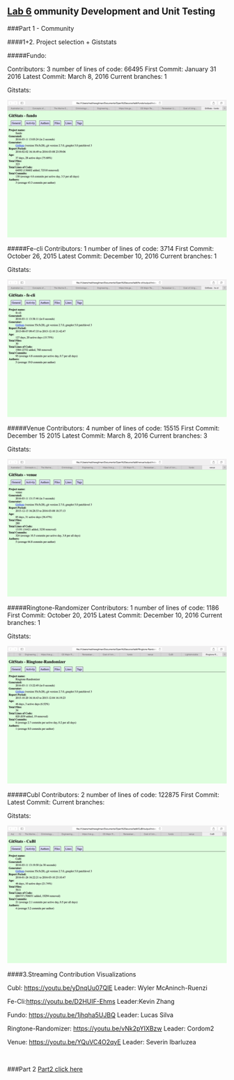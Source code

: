 ## [Lab 6](http://rcos.github.io/CSCI2963-01/?content=labs&mode=details&page=Labs%2FLab6.Md&sha=971988266f2fd9b05d33c07bd32dcb009861d58f) ommunity Development and Unit Testing

###Part 1 - Community

####1+2. Project selection + Giststats

#####Fundo:

Contributors: 3
number of lines of code: 66495
First Commit: January 31 2016
Latest Commit: March 8, 2016
Current branches: 1

Gitstats:

![Fundo](lab6/part1-img/Fundo.png)

#####Fe-cli
Contributors: 1 
number of lines of code: 3714
First Commit: October 26, 2015
Latest Commit: December 10, 2016
Current branches: 1

Gitstats:

![Fundo](lab6/part1-img/Fe-cli.png)

#####Venue
Contributors: 4
number of lines of code: 15515
First Commit: December 15 2015
Latest Commit: March 8, 2016
Current branches: 3

Gitstats:

![Fundo](lab6/part1-img/Venue.png)

#####Ringtone-Randomizer
Contributors: 1
number of lines of code: 1186
First Commit: October 20, 2015
Latest Commit: December 10, 2016
Current branches: 1

Gitstats:

![Fundo](lab6/part1-img/Ringtone-Randomizer.png)

#####Cubl
Contributors: 2
number of lines of code: 122875
First Commit: 
Latest Commit: 
Current branches:

Gitstats:

![Fundo](lab6/part1-img/Cubl.png)


####3.Streaming Contribution Visualizations

Cubl: https://youtu.be/yDnqUu07QlE
Leader: Wyler McAninch-Ruenzi


Fe-Cli:https://youtu.be/D2HUIF-Ehms
Leader:Kevin Zhang


Fundo: https://youtu.be/1jhqha5UJBQ
Leader: Lucas Silva


Ringtone-Randomizer: https://youtu.be/vNk2pYIXBzw
Leader: Cordom2


Venue: https://youtu.be/YQuVC4O2qyE
Leader: Severin Ibarluzea

<br>

###Part 2
[Part2 click here](https://github.com/SLiNv/CSCI-2963-Intro-to-Open-Source/tree/master/lab6/part2)
